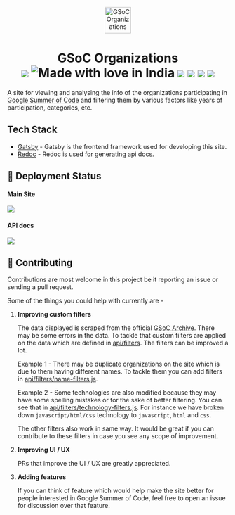 <p align="center">
  <a href="https://www.gsocorganizations.dev">
    <img alt="GSoC Organizations" src="./static/images/logo.png" width="60" />
  </a>
</p>
<h1 align="center">
  GSoC Organizations
  <br>
  <center>
  <img src="https://img.shields.io/badge/Built%20using-Gatsby-purple">
  <img src="https://madewithlove.now.sh/in" alt="Made with love in India">
  <img src="https://github.com/nishantwrp/gsoc-organizations/workflows/Lint%20checks/badge.svg">
  <img src="https://img.shields.io/badge/PRs-welcome-brightgreen.svg?style=flat">
  <img src="https://img.shields.io/github/license/nishantwrp/gsoc-organizations">
  <a title="MadeWithReactJs.com Shield" href="https://madewithreactjs.com/p/gsoc-organizations/shield-link"> <img src="https://madewithreactjs.com/storage/repo-shields/2858-shield.svg"/></a>
  </center>
</h1>

A site for viewing and analysing the info of the organizations participating in [Google Summer of Code](https://summerofcode.withgoogle.com/) and filtering them by various factors like years of participation, categories, etc.

## Tech Stack

- [Gatsby](https://www.gatsbyjs.com/) - Gatsby is the frontend framework used for developing this site.
- [Redoc](https://redocly.github.io/redoc/) - Redoc is used for generating api docs.

## 💫 Deployment Status

#### Main Site

<a href="https://app.netlify.com/sites/gsoc-organizations/deploys"><img src="https://api.netlify.com/api/v1/badges/71cda104-920e-48f6-aa35-5c7c63655261/deploy-status"></a>

#### API docs

<a href="https://app.netlify.com/sites/gsoc-organizations-api/deploys"><img src="https://api.netlify.com/api/v1/badges/15064b7c-f1e9-43cd-8c7e-a3709214d21e/deploy-status"></a>

## 🚀 Contributing

Contributions are most welcome in this project be it reporting an issue or sending a pull request.

Some of the things you could help with currently are -

1. **Improving custom filters**

   The data displayed is scraped from the official [GSoC Archive](https://summerofcode.withgoogle.com/archive). There may be some errors in the data. To tackle that custom filters are applied on the data which are defined in [api/filters](https://github.com/nishantwrp/gsoc-organizations/tree/master/api/filters). The filters can be improved a lot.

   Example 1 - There may be duplicate organizations on the site which is due to them having different names. To tackle them you can add filters in [api/filters/name-filters.js](https://github.com/nishantwrp/gsoc-organizations/blob/master/api/filters/name-filters.js).

   Example 2 - Some technologies are also modified because they may have some spelling mistakes or for the sake of better filtering. You can see that in [api/filters/technology-filters.js](https://github.com/nishantwrp/gsoc-organizations/blob/master/api/filters/technology-filters.js). For instance we have broken down `javascript/html/css` technology to `javascript`, `html` and `css`.

   The other filters also work in same way. It would be great if you can contribute to these filters in case you see any scope of improvement.

1. **Improving UI / UX**

   PRs that improve the UI / UX are greatly appreciated.

1. **Adding features**

   If you can think of feature which would help make the site better for people interested in Google Summer of Code, feel free to open an issue for discussion over that feature.

